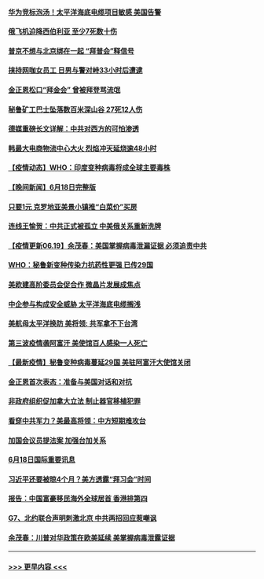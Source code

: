 #### [华为竞标泡汤！太平洋海底电缆项目敏感 美国告警](../pages/prog202/a103146514.md?t=06192051) 
#### [俄飞机迫降西伯利亚 至少7死数十伤](../pages/prog202/a103146526.md?t=06192051) 
#### [普京不想与北京绑在一起 “拜普会”释信号](../pages/prog202/a103146509.md?t=06192051) 
#### [挟持网咖女员工 日男与警对峙33小时后遭逮](../pages/prog202/a103146430.md?t=06192051) 
#### [金正恩松口“拜金会” 曾被拜登骂流氓](../pages/prog202/a103146431.md?t=06192051) 
#### [秘鲁矿工巴士坠落数百米深山谷 27死12人伤](../pages/prog202/a103146414.md?t=06192051) 
#### [德媒重磅长文详解：中共对西方的可怕渗透](../pages/prog202/a103146415.md?t=06192051) 
#### [韩最大电商物流中心大火 烈焰冲天延烧逾48小时](../pages/prog202/a103146345.md?t=06192051) 
#### [【疫情动态】WHO：印度变种病毒将成全球主要毒株](../pages/prog202/a103146353.md?t=06192051) 
#### [【晚间新闻】6月18日完整版](../pages/prog202/a103146332.md?t=06192051) 
#### [只要1元 克罗地亚美景小镇推“白菜价”买房](../pages/prog202/a103145823.md?t=06192051) 
#### [连线王愉贺：中共正式被孤立 中美俄关系重新洗牌](../pages/prog202/a103145333.md?t=06192051) 
#### [【疫情更新06.19】余茂春：美国掌握病毒泄漏证据 必须追责中共](../pages/prog202/a103133785.md?t=06192051) 
#### [WHO：秘鲁新变种传染力抗药性更强 已传29国](../pages/prog202/a103146141.md?t=06192051) 
#### [美欧建高阶委员会促合作 微晶片发展成焦点](../pages/prog202/a103146209.md?t=06192051) 
#### [中企参与构成安全威胁 太平洋海底电缆搁浅](../pages/prog202/a103146135.md?t=06192051) 
#### [美航母太平洋换防 美将领: 共军拿不下台湾](../pages/prog202/a103146138.md?t=06192051) 
#### [第三波疫情袭阿富汗 美使馆百人感染一人死亡](../pages/prog202/a103145827.md?t=06192051) 
#### [【最新疫情】秘鲁变种病毒蔓延29国 美驻阿富汗大使馆关闭](../pages/prog202/a103145978.md?t=06192051) 
#### [金正恩首次表态：准备与美国对话和对抗](../pages/prog202/a103145943.md?t=06192051) 
#### [非政府组织促加拿大立法 制止器官移植犯罪](../pages/prog202/a103145942.md?t=06192051) 
#### [看穿中共军力？美最高将领：中方短期难攻台](../pages/prog202/a103145717.md?t=06192051) 
#### [加国会议员提法案 加强台加关系](../pages/prog202/a103145705.md?t=06192051) 
#### [6月18日国际重要讯息](../pages/prog202/a103145697.md?t=06192051) 
#### [习近平还要被晾4个月？美方透露“拜习会”时间](../pages/prog202/a103145668.md?t=06192051) 
#### [报告：中国富豪移民海外全球居首 香港排第四](../pages/prog202/a103145629.md?t=06192051) 
#### [G7、北约联合声明刺激北京 中共两招回应惹嘲讽](../pages/prog202/a103145598.md?t=06192051) 
#### [余茂春：川普对华政策在欧美延续 美掌握病毒泄露证据](../pages/prog202/a103145518.md?t=06192051) 

----
#### [ >>> 更早内容 <<< ](../indexes/prog202-earlier.md)
